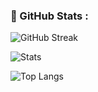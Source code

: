 ### :rocket: GitHub Stats :

![GitHub Streak](https://github-readme-streak-stats.herokuapp.com?user=C0nanT&theme=vision-friendly-dark&hide_border=false)

![Stats](https://github-readme-stats.vercel.app/api?username=C0nanT&layout=compact&theme=vision-friendly-dark)

![Top Langs](https://github-readme-stats.vercel.app/api/top-langs/?username=C0nanT&layout=compact&theme=vision-friendly-dark)
